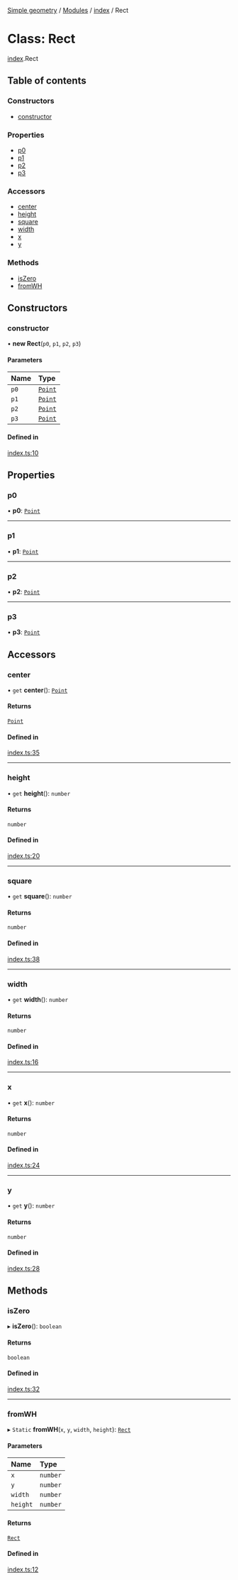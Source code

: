 [Simple geometry](../README.md) / [Modules](../modules.md) / [index](../modules/index.md) / Rect

# Class: Rect

[index](../modules/index.md).Rect

## Table of contents

### Constructors

- [constructor](index.Rect.md#constructor)

### Properties

- [p0](index.Rect.md#p0)
- [p1](index.Rect.md#p1)
- [p2](index.Rect.md#p2)
- [p3](index.Rect.md#p3)

### Accessors

- [center](index.Rect.md#center)
- [height](index.Rect.md#height)
- [square](index.Rect.md#square)
- [width](index.Rect.md#width)
- [x](index.Rect.md#x)
- [y](index.Rect.md#y)

### Methods

- [isZero](index.Rect.md#iszero)
- [fromWH](index.Rect.md#fromwh)

## Constructors

### constructor

• **new Rect**(`p0`, `p1`, `p2`, `p3`)

#### Parameters

| Name | Type |
| :------ | :------ |
| `p0` | [`Point`](index.Point.md) |
| `p1` | [`Point`](index.Point.md) |
| `p2` | [`Point`](index.Point.md) |
| `p3` | [`Point`](index.Point.md) |

#### Defined in

[index.ts:10](https://github.com/RodionNikolaev/simple-geometry/blob/88bb558/src/index.ts#L10)

## Properties

### p0

• **p0**: [`Point`](index.Point.md)

___

### p1

• **p1**: [`Point`](index.Point.md)

___

### p2

• **p2**: [`Point`](index.Point.md)

___

### p3

• **p3**: [`Point`](index.Point.md)

## Accessors

### center

• `get` **center**(): [`Point`](index.Point.md)

#### Returns

[`Point`](index.Point.md)

#### Defined in

[index.ts:35](https://github.com/RodionNikolaev/simple-geometry/blob/88bb558/src/index.ts#L35)

___

### height

• `get` **height**(): `number`

#### Returns

`number`

#### Defined in

[index.ts:20](https://github.com/RodionNikolaev/simple-geometry/blob/88bb558/src/index.ts#L20)

___

### square

• `get` **square**(): `number`

#### Returns

`number`

#### Defined in

[index.ts:38](https://github.com/RodionNikolaev/simple-geometry/blob/88bb558/src/index.ts#L38)

___

### width

• `get` **width**(): `number`

#### Returns

`number`

#### Defined in

[index.ts:16](https://github.com/RodionNikolaev/simple-geometry/blob/88bb558/src/index.ts#L16)

___

### x

• `get` **x**(): `number`

#### Returns

`number`

#### Defined in

[index.ts:24](https://github.com/RodionNikolaev/simple-geometry/blob/88bb558/src/index.ts#L24)

___

### y

• `get` **y**(): `number`

#### Returns

`number`

#### Defined in

[index.ts:28](https://github.com/RodionNikolaev/simple-geometry/blob/88bb558/src/index.ts#L28)

## Methods

### isZero

▸ **isZero**(): `boolean`

#### Returns

`boolean`

#### Defined in

[index.ts:32](https://github.com/RodionNikolaev/simple-geometry/blob/88bb558/src/index.ts#L32)

___

### fromWH

▸ `Static` **fromWH**(`x`, `y`, `width`, `height`): [`Rect`](index.Rect.md)

#### Parameters

| Name | Type |
| :------ | :------ |
| `x` | `number` |
| `y` | `number` |
| `width` | `number` |
| `height` | `number` |

#### Returns

[`Rect`](index.Rect.md)

#### Defined in

[index.ts:12](https://github.com/RodionNikolaev/simple-geometry/blob/88bb558/src/index.ts#L12)
